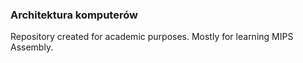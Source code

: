 ### Architektura komputerów

Repository created for academic purposes. Mostly for learning MIPS Assembly.
